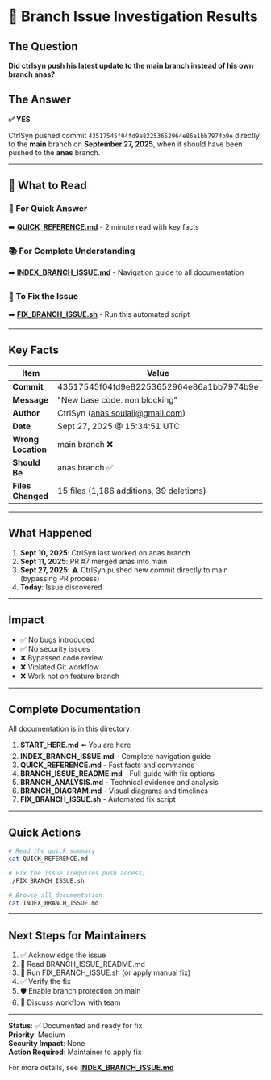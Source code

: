 # 🚨 Branch Issue Investigation Results

## The Question
**Did ctrlsyn push his latest update to the main branch instead of his own branch anas?**

## The Answer
**✅ YES**

CtrlSyn pushed commit `43517545f04fd9e82253652964e86a1bb7974b9e` directly to the **main** branch on **September 27, 2025**, when it should have been pushed to the **anas** branch.

---

## 📖 What to Read

### 🎯 For Quick Answer
➡️ **[QUICK_REFERENCE.md](QUICK_REFERENCE.md)** - 2 minute read with key facts

### 📚 For Complete Understanding
➡️ **[INDEX_BRANCH_ISSUE.md](INDEX_BRANCH_ISSUE.md)** - Navigation guide to all documentation

### 🔧 To Fix the Issue
➡️ **[FIX_BRANCH_ISSUE.sh](FIX_BRANCH_ISSUE.sh)** - Run this automated script

---

## Key Facts

| Item | Value |
|------|-------|
| **Commit** | 43517545f04fd9e82253652964e86a1bb7974b9e |
| **Message** | "New base code. non blocking" |
| **Author** | CtrlSyn (anas.soulaii@gmail.com) |
| **Date** | Sept 27, 2025 @ 15:34:51 UTC |
| **Wrong Location** | main branch ❌ |
| **Should Be** | anas branch ✅ |
| **Files Changed** | 15 files (1,186 additions, 39 deletions) |

---

## What Happened

1. **Sept 10, 2025**: CtrlSyn last worked on anas branch
2. **Sept 11, 2025**: PR #7 merged anas into main
3. **Sept 27, 2025**: ⚠️ CtrlSyn pushed new commit directly to main (bypassing PR process)
4. **Today**: Issue discovered

---

## Impact

- ✅ No bugs introduced
- ✅ No security issues
- ❌ Bypassed code review
- ❌ Violated Git workflow
- ❌ Work not on feature branch

---

## Complete Documentation

All documentation is in this directory:

1. **START_HERE.md** ⬅️ You are here
2. **INDEX_BRANCH_ISSUE.md** - Complete navigation guide
3. **QUICK_REFERENCE.md** - Fast facts and commands
4. **BRANCH_ISSUE_README.md** - Full guide with fix options
5. **BRANCH_ANALYSIS.md** - Technical evidence and analysis
6. **BRANCH_DIAGRAM.md** - Visual diagrams and timelines
7. **FIX_BRANCH_ISSUE.sh** - Automated fix script

---

## Quick Actions

```bash
# Read the quick summary
cat QUICK_REFERENCE.md

# Fix the issue (requires push access)
./FIX_BRANCH_ISSUE.sh

# Browse all documentation
cat INDEX_BRANCH_ISSUE.md
```

---

## Next Steps for Maintainers

1. ✅ Acknowledge the issue
2. 📖 Read BRANCH_ISSUE_README.md
3. 🔧 Run FIX_BRANCH_ISSUE.sh (or apply manual fix)
4. ✅ Verify the fix
5. 🛡️ Enable branch protection on main
6. 👥 Discuss workflow with team

---

**Status**: ✅ Documented and ready for fix  
**Priority**: Medium  
**Security Impact**: None  
**Action Required**: Maintainer to apply fix  

For more details, see **[INDEX_BRANCH_ISSUE.md](INDEX_BRANCH_ISSUE.md)**
